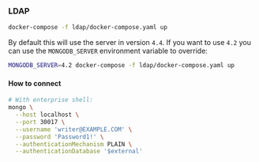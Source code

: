 ### LDAP

```sh
docker-compose -f ldap/docker-compose.yaml up
```

By default this will use the server in version `4.4`. If you want to use `4.2` you can use the `MONGODB_SERVER` environment variable to override:

```sh
MONGODB_SERVER=4.2 docker-compose -f ldap/docker-compose.yaml up
```

#### How to connect

```sh
# With enterprise shell:
mongo \
  --host localhost \
  --port 30017 \
  --username 'writer@EXAMPLE.COM' \
  --password 'Password1!' \
  --authenticationMechanism PLAIN \
  --authenticationDatabase '$external'
```
